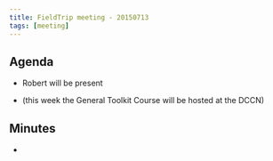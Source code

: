 ```yaml
---
title: FieldTrip meeting - 20150713
tags: [meeting]
---
```


## Agenda

- Robert will be present

- (this week the General Toolkit Course will be hosted at the DCCN)

## Minutes

-
